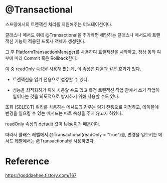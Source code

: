 # @Transactional

스프링에서의 트랜잭션 처리를 지원해주는 어노테이션이다.

클래스나 메서드 위에 @Transactional을 추가하면 해당하는 클래스나 메서드에 트랜잭션 기능이 적용된 프록시 객체가 생성된다.

그 후 PlatformTransactionManager를 사용하여 트랜잭션을 시작하고, 정상 동작 여부에 따라 Commit 혹은 Rollback한다.

이 중 readOnly 속성을 사용해 봤는데, 이 속성은 다음과 같은 효과가 있다.

- 트랜잭션을 읽기 전용으로 설정할 수 있다.

- 성능을 최적화하기 위해 사용할 수도 있고 특정 트랜잭션 작업 안에서 쓰기 작업이 일어나는 것을 의도적으로 방지하기 위해 사용할 수도 있다.

조회 (SELECT) 쿼리를 사용하는 메서드의 경우는 읽기 전용으로 지정하고, 테이블에 변경을 일으킬 수 있는 메서드는 따로 속성을 주지 않고자 하였다.

readOnly 속성의 default 값이 false이기 때문이다.

따라서 클래스 레벨에서 @Transactional(readOnly = "true")를, 변경을 일으키는 메서드 레벨에서는 @Transactional을 사용하였다.


# Reference
https://goddaehee.tistory.com/167